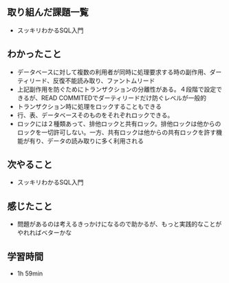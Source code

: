 ## 取り組んだ課題一覧
- スッキリわかるSQL入門
## わかったこと
- データベースに対して複数の利用者が同時に処理要求する時の副作用、ダーティリード、反復不能読み取り、ファントムリード
- 上記副作用を防ぐためにトランザクションの分離性がある。４段階で設定できるが、READ COMMITEDでダーティリードだけ防ぐレベルが一般的
- トランザクション時に処理をロックすることもできる
- 行、表、データベースそのものをそれぞれロックできる。
- ロックには２種類あって、排他ロックと共有ロック。排他ロックは他からのロックを一切許可しない。一方、共有ロックは他からの共有ロックを許す機能が有り、データの読み取りに多く利用される
## 次やること
- スッキリわかるSQL入門
## 感じたこと
- 問題があるのは考えるきっかけになるので助かるが、もっと実践的なことがやれればベターかな
## 学習時間
- 1h 59min
